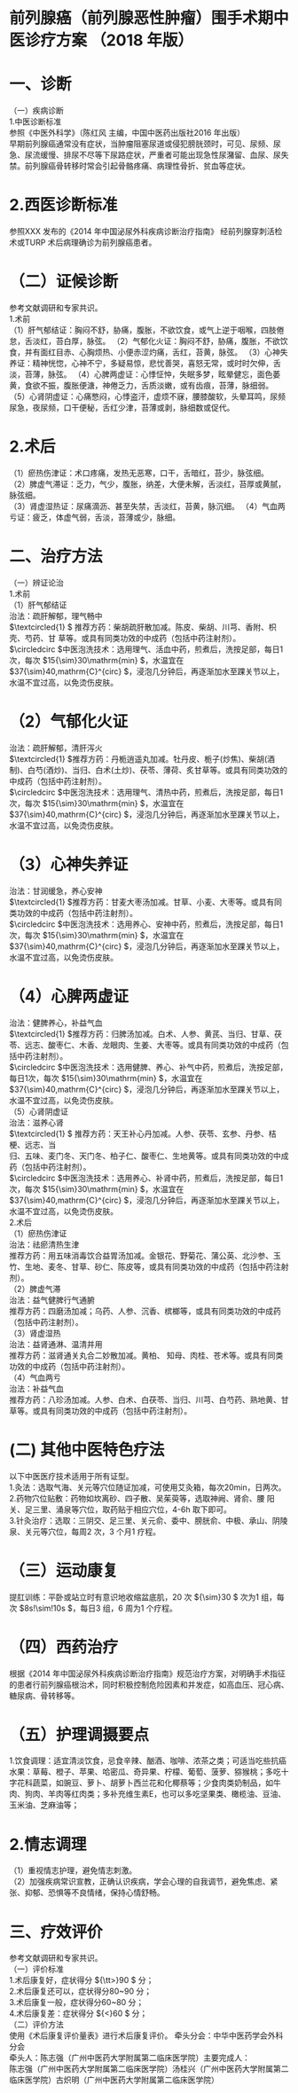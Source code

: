 # 前列腺癌（前列腺恶性肿瘤）围手术期中医诊疗方案 （2018 年版）  
# 一、诊断  
（一）疾病诊断  
1.中医诊断标准  
参照《中医外科学》（陈红风 主编，中国中医药出版社2016 年出版）  
早期前列腺癌通常没有症状，当肿瘤阻塞尿道或侵犯膀胱颈时，可见、尿频、尿急、尿流缓慢、排尿不尽等下尿路症状，严重者可能出现急性尿潴留、血尿、尿失禁。前列腺癌骨转移时常会引起骨骼疼痛、病理性骨折、贫血等症状。  
# 2.西医诊断标准  
参照XXX 发布的《2014 年中国泌尿外科疾病诊断治疗指南》 经前列腺穿刺活检术或TURP 术后病理确诊为前列腺癌患者。  
# （二）证候诊断  
参考文献调研和专家共识。  
1.术前  
（1）肝气郁结证：胸闷不舒，胁痛，腹胀，不欲饮食，或气上逆于咽喉，四肢倦怠，舌淡红，苔白厚，脉弦。 （2）气郁化火证：胸闷不舒，胁痛，腹胀，不欲饮食，并有面红目赤、心胸烦热、小便赤涩灼痛，舌红，苔黄，脉弦。 （3）心神失养证：精神恍惚，心神不宁，多疑易惊，悲忧善哭，喜怒无常，或时时欠伸，舌淡，苔薄，脉弦。 （4）心脾两虚证：心悸怔忡，失眠多梦，眩晕健忘，面色萎黄，食欲不振，腹胀便溏，神倦乏力，舌质淡嫩，或有齿痕，苔薄，脉细弱。 （5）心肾阴虚证：心痛憋闷，心悸盗汗，虚烦不寐，腰膝酸软，头晕耳鸣，尿频尿急，夜尿频，口干便秘，舌红少津，苔薄或剥，脉细数或促代。  
# 2.术后  
（1）瘀热伤津证：术口疼痛，发热无恶寒，口干，舌暗红，苔少，脉弦细。  
（2）脾虚气滞证：乏力，气少，腹胀，纳差，大便未解，舌淡红，苔厚或黄腻，脉弦细。  
（3）肾虚湿热证：尿痛滴沥、甚至失禁，舌淡红，苔黄，脉沉细。 （4）气血两亏证：疲乏，体虚气弱，舌淡，苔薄或少，脉细。  
# 二、治疗方法  
（一）辨证论治  
1.术前  
（1）肝气郁结证  
治法：疏肝解郁，理气畅中  
$\textcircled{1} $ 推荐方药：柴胡疏肝散加减。陈皮、柴胡、川芎、香附、枳壳、芍药、甘 草等。或具有同类功效的中成药（包括中药注射剂）。  
$\circledcirc $中医泡洗技术：选用理气、活血中药，煎煮后，洗按足部，每日1 次，每次 $15{\sim}30\mathrm{min} $，水温宜在 $37{\sim}40\,mathrm{C}^{circ} $，浸泡几分钟后，再逐渐加水至踝关节以上，水温不宜过高，以免烫伤皮肤。  
# （2）气郁化火证  
治法：疏肝解郁，清肝泻火  
$\textcircled{1} $推荐方药：丹栀逍遥丸加减。牡丹皮、栀子(炒焦)、柴胡(酒制)、白芍(酒炒)、当归、白术(土炒)、茯苓、薄荷、炙甘草等。或具有同类功效的中成药（包括中药注射剂）。  
$\circledcirc $中医泡洗技术：选用理气、清热中药，煎煮后，洗按足部，每日1 次，每次 $15{\sim}30\mathrm{min} $，水温宜在 $37{\sim}40\,mathrm{C}^{circ} $，浸泡几分钟后，再逐渐加水至踝关节以上，水温不宜过高，以免烫伤皮肤。  
# （3）心神失养证  
治法：甘润缓急，养心安神  
$\textcircled{1} $推荐方药：甘麦大枣汤加减。甘草、小麦、大枣等。或具有同类功效的中成药（包括中药注射剂）。  
$\circledcirc $中医泡洗技术：选用养心、安神中药，煎煮后，洗按足部，每日1 次，每次 $15{\sim}30\mathrm{min} $，水温宜在 $37{\sim}40\,mathrm{C}^{circ} $，浸泡几分钟后，再逐渐加水至踝关节以上，水温不宜过高，以免烫伤皮肤。  
# （4）心脾两虚证  
治法：健脾养心，补益气血  
$\textcircled{1} $推荐方药：归脾汤加减。白术、人参、黄芪、当归、甘草、茯苓、远志、酸枣仁、木香、龙眼肉、生姜、大枣等。或具有同类功效的中成药（包括中药注射剂）。  
$\circledcirc $中医泡洗技术：选用健脾、养心、补气中药，煎煮后，洗按足部，每日1次，每次 $15{\sim}30\mathrm{min} $，水温宜在 $37{\sim}40\,mathrm{C}^{circ} $，浸泡几分钟后，再逐渐加水至踝关节以上，水温不宜过高，以免烫伤皮肤。  
（5）心肾阴虚证  
治法：滋养心肾  
$\textcircled{1} $ 推荐方药：天王补心丹加减。人参、茯苓、玄参、丹参、桔梗、远志、当  
归、五味、麦门冬、天门冬、柏子仁、酸枣仁、生地黄等。或具有同类功效的中成药（包括中药注射剂）。  
$\circledcirc $中医泡洗技术：选用养心、补肾中药，煎煮后，洗按足部，每日1 次，每次 $15{\sim}30\mathrm{min} $，水温宜在 $37{\sim}40\,mathrm{C}^{circ} $，浸泡几分钟后，再逐渐加水至踝关节以上，水温不宜过高，以免烫伤皮肤。  
2.术后  
（1）瘀热伤津证  
治法：祛瘀清热生津  
推荐方药：用五味消毒饮合益胃汤加减。金银花、野菊花、蒲公英、北沙参、玉竹、生地、麦冬、甘草、砂仁、陈皮等，或具有同类功效的中成药（包括中药注射剂）。  
（2）脾虚气滞  
治法：益气健脾行气通腑  
推荐方药：四磨汤加减；乌药、人参、沉香、槟榔等，或具有同类功效的中成药（包括中药注射剂）。  
（3）肾虚湿热  
治法：益肾通淋、温清并用  
推荐方药：滋肾通关丸合二妙散加减。黄柏、 知母、肉桂、苍术等。或具有同类功效的中成药（包括中药注射剂）。  
（4）气血两亏  
治法：补益气血  
推荐方药：八珍汤加减。人参、白术、白茯苓、当归、川芎、白芍药、熟地黄、甘草等。或具有同类功效的中成药（包括中药注射剂）。  
# (二) 其他中医特色疗法  
以下中医医疗技术适用于所有证型。  
1.灸法：选取气海、关元等穴位随证加减，可使用艾灸箱，每次20min，日两次。  
2.药物穴位贴敷：药物如坎离砂、四子散、吴茱萸等，选取神阙、肾俞、腰 阳关、足三里、涌泉等穴位，取药贴于相应穴位，4-6h 取下即可。  
3.针灸治疗：选取：三阴交、足三里、关元俞、委中、膀胱俞、中极、承山、阴陵泉、关元等穴位，每周2 次，3 个月1 疗程。  
# （三）运动康复  
提肛训练：平卧或站立时有意识地收缩盆底肌，20 次 ${\sim}30 $ 次为1 组，每次 $8s\!\sim\!10s $，每日3 组，6 周为1 个疗程。  
# （四）西药治疗  
根据《2014 年中国泌尿外科疾病诊断治疗指南》规范治疗方案，对明确手术指征的患者行前列腺癌根治术，同时积极控制危险因素和并发症，如高血压、冠心病、糖尿病、骨转移等。  
# （五）护理调摄要点  
1.饮食调理：适宜清淡饮食，忌食辛辣、酗酒、咖啡、浓茶之类；可适当吃些抗癌水果：草莓、橙子、苹果、哈密瓜、奇异果、柠檬、葡萄、菠萝、猕猴桃；多吃十字花科蔬菜，如豌豆、萝卜、胡萝卜西兰花和化椰蔡等；少食肉类奶制品，如牛肉、狗肉、羊肉等红肉类；多补充维生素E，也可以多吃坚果类、橄榄油、豆油、玉米油、芝麻油等；  
# 2.情志调理  
（1）重视情志护理，避免情志刺激。  
（2）加强疾病常识宣教，正确认识疾病，学会心理的自我调节，避免焦虑、紧张、抑郁、恐惧等不良情绪，保持心情舒畅。  
# 三、疗效评价  
参考文献调研和专家共识。  
（一）评价标准  
1.术后康复好，症状得分 ${\tt>}90 $ 分；  
2.术后康复还可以，症状得分80\~90 分；  
3.术后康复一般，症状得分60\~80 分；  
4.术后康复差：症状得分 ${<}60 $ 分；  
（二）评价方法  
使用《术后康复评价量表》进行术后康复评价。 
牵头分会：中华中医药学会外科分会  
牵头人：陈志强（广州中医药大学附属第二临床医学院）主要完成人：  
陈志强（广州中医药大学附属第二临床医学院）汤桂兴（广州中医药大学附属第二临床医学院）古炽明（广州中医药大学附属第二临床医学院）  